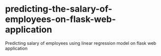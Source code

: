 # predicting-the-salary-of-employees-on-flask-web-application
Predicting salary of employees using linear regression model on flask web application
